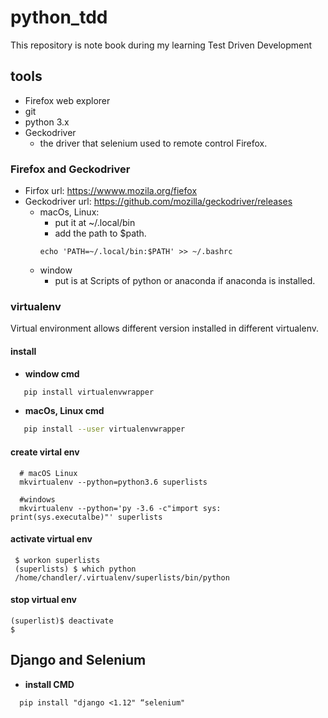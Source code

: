 # python_tdd
  This repository is note book during my learning Test Driven Development

## tools

* Firefox web explorer
* git
* python 3.x
* Geckodriver
  - the driver that selenium used to remote control Firefox.

### Firefox and Geckodriver
* Firfox url: https://wwww.mozila.org/fiefox
* Geckodriver url: https://github.com/mozilla/geckodriver/releases
  - macOs, Linux: 
    + put it at ~/.local/bin
    + add the path to $path.
    ``` 
    echo 'PATH=~/.local/bin:$PATH' >> ~/.bashrc
    ```
  - window
    + put is at Scripts of python or anaconda if anaconda is installed.
### virtualenv
  Virtual environment allows different version installed in different virtualenv.

#### install
  * **window cmd**
  ``` BASH
     pip install virtualenvwrapper
  ```
  * **macOs, Linux cmd**
  ``` BASH
     pip install --user virtualenvwrapper
  ```
#### create virtal env
```
  # macOS Linux
  mkvirtualenv --python=python3.6 superlists

  #windows
  mkvirtualenv --python='py -3.6 -c"import sys: print(sys.executalbe)"' superlists
```
#### activate virtual env
```
 $ workon superlists
 (superlists) $ which python
 /home/chandler/.virtualenv/superlists/bin/python
```
#### stop virtual env
```
(superlist)$ deactivate
$
```

## Django and Selenium
* **install CMD**
```
  pip install "django <1.12" “selenium"
```